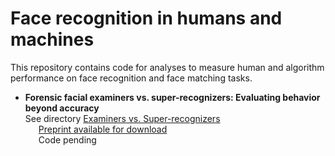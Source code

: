 # Face recognition in humans and machines

This repository contains code for analyses to measure human and algorithm performance on face recognition and face matching tasks.

* <b>Forensic facial examiners vs. super-recognizers: Evaluating behavior beyond accuracy</b>
 <br>See directory [Examiners vs. Super-recognizers](https://github.com/usnistgov/face-recognition-humans-machines/tree/main/Examiners%20vs.%20Super-recognizers)
 <br>&ensp;&ensp;&ensp;[Preprint available for download](https://psyarxiv.com/hq2ab/)
 <br>&ensp;&ensp;&ensp;Code pending
